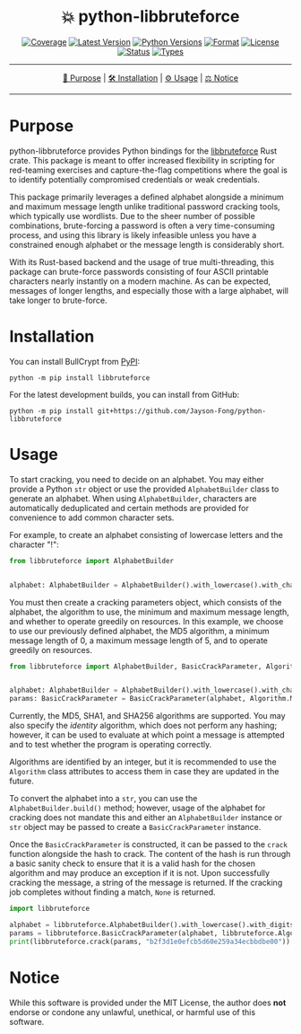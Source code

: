 <!--suppress HtmlDeprecatedAttribute-->
<div align="center">
   <h1>💥 python-libbruteforce</h1>

[![Coverage](https://img.shields.io/badge/coverage-0%25-red)](https://github.com/Jayson-Fong/python-libbruteforce)
[![Latest Version](https://img.shields.io/pypi/v/libbruteforce.svg)](https://pypi.org/project/libbruteforce/)
[![Python Versions](https://img.shields.io/pypi/pyversions/libbruteforce.svg)](https://pypi.org/project/libbruteforce/)
[![Format](https://img.shields.io/pypi/format/libbruteforce.svg)](https://pypi.org/project/libbruteforce/)
[![License](https://img.shields.io/pypi/l/libbruteforce)](https://github.com/Jayson-Fong/libbruteforce/)
[![Status](https://img.shields.io/pypi/status/libbruteforce)](https://pypi.org/project/libbruteforce/)
[![Types](https://img.shields.io/pypi/types/libbruteforce)](https://pypi.org/project/libbruteforce/)


</div>

<hr />

<div align="center">

[💼 Purpose](#purpose) | [🛠️ Installation](#installation) | [⚙️ Usage](#usage) | [⚖️ Notice](#notice)

</div>

<hr />

# Purpose

python-libbruteforce provides Python bindings for the [libbruteforce](https://crates.io/crates/libbruteforce) Rust 
crate. This package is meant to offer increased flexibility in scripting for red-teaming exercises and capture-the-flag 
competitions where the goal is to identify potentially compromised credentials or weak credentials.

This package primarily leverages a defined alphabet alongside a minimum and maximum message length unlike traditional
password cracking tools, which typically use wordlists. Due to the sheer number of possible combinations, brute-forcing
a password is often a very time-consuming process, and using this library is likely infeasible unless you have a
constrained enough alphabet or the message length is considerably short.

With its Rust-based backend and the usage of true multi-threading, this package can brute-force passwords consisting of
four ASCII printable characters nearly instantly on a modern machine. As can be expected, messages of longer lengths,
and especially those with a large alphabet, will take longer to brute-force.

# Installation

You can install BullCrypt from [PyPI](https://pypi.org/project/libbruteforce/):

```shell
python -m pip install libbruteforce
```

For the latest development builds, you can install from GitHub:

```shell
python -m pip install git+https://github.com/Jayson-Fong/python-libbruteforce
```

# Usage

To start cracking, you need to decide on an alphabet. You may either provide a Python `str` object or use the provided
`AlphabetBuilder` class to generate an alphabet. When using `AlphabetBuilder`, characters are automatically deduplicated
and certain methods are provided for convenience to add common character sets.

For example, to create an alphabet consisting of lowercase letters and the character "!":

```python
from libbruteforce import AlphabetBuilder


alphabet: AlphabetBuilder = AlphabetBuilder().with_lowercase().with_char("!")
```

You must then create a cracking parameters object, which consists of the alphabet, the algorithm to use, the minimum
and maximum message length, and whether to operate greedily on resources. In this example, we choose to use our
previously defined alphabet, the MD5 algorithm, a minimum message length of 0, a maximum message length of 5, and
to operate greedily on resources.

```python
from libbruteforce import AlphabetBuilder, BasicCrackParameter, Algorithm


alphabet: AlphabetBuilder = AlphabetBuilder().with_lowercase().with_char("!")
params: BasicCrackParameter = BasicCrackParameter(alphabet, Algorithm.MD5, 0, 4, True)
```

Currently, the MD5, SHA1, and SHA256 algorithms are supported. You may also specify the _identity_ algorithm, which does
not perform any hashing; however, it can be used to evaluate at which point a message is attempted and to test whether
the program is operating correctly.

Algorithms are identified by an integer, but it is recommended to use the `Algorithm` class attributes to access them
in case they are updated in the future.

To convert the alphabet into a `str`, you can use the `AlphabetBuilder.build()` method; however, usage of the alphabet
for cracking does not mandate this and either an `AlphabetBuilder` instance or `str` object may be passed to create
a `BasicCrackParameter` instance.

Once the `BasicCrackParameter` is constructed, it can be passed to the `crack` function alongside the hash to crack.
The content of the hash is run through a basic sanity check to ensure that it is a valid hash for the chosen algorithm
and may produce an exception if it is not. Upon successfully cracking the message, a string of the message is returned.
If the cracking job completes without finding a match, `None` is returned.

```python
import libbruteforce

alphabet = libbruteforce.AlphabetBuilder().with_lowercase().with_digits()
params = libbruteforce.BasicCrackParameter(alphabet, libbruteforce.Algorithm.MD5, 0, 5, True)
print(libbruteforce.crack(params, "b2f3d1e0efcb5d60e259a34ecbbdbe00"))
```

# Notice

While this software is provided under the MIT License, the author does **not** endorse or condone any unlawful,
unethical, or harmful use of this software.

